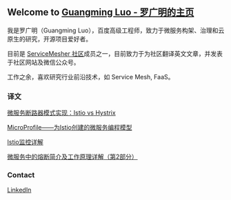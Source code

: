 ## Welcome to [Guangming Luo - 罗广明的主页](https://guangmingluo.github.io/guangmingluo.io/)

我是罗广明（Guangming Luo），百度高级工程师，致力于微服务构架、治理和云原生的研究，开源项目爱好者。

目前是 [ServiceMesher 社区](http://www.servicemesher.com/)成员之一，目前致力于为社区翻译英文文章，并发表于社区网站及微信公众号。

工作之余，喜欢研究行业前沿技术，如 Service Mesh, FaaS。

### 译文
[微服务断路器模式实现：Istio vs Hystrix](http://www.servicemesher.com/blog/istio-vs-hystrix-circuit-breaker/)

[MicroProfile——为Istio创建的微服务编程模型](http://www.servicemesher.com/blog/microprofile-the-microservice-programming-model-made-for-istio/)

[Istio监控详解](http://www.servicemesher.com/blog/istio-monitoring-explained/)

[微服务中的熔断简介及工作原理详解（第2部分）](http://www.servicemesher.com/blog/preventing-systemic-failure-circuit-breaking-part-2/)

### Contact

[LinkedIn](https://www.linkedin.com/in/guangmingluo1994/)
